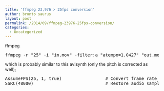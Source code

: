```yaml
---
title: 'ffmpeg 23,976 > 25fps conversion'
author: bronto saurus
layout: post
permalink: /2014/09/ffmpeg-23976-25fps-conversion/
categories:
  - Uncategorized
---
```

ffmpeg

<pre>ffmpeg -r "25" -i "in.mov" -filter:a "atempo=1.0427" "out.mov"</pre>

which is probably similar to this avisynth (only the pitch is corrected as well);

<pre>AssumeFPS(25, 1, true)                 # Convert frame rate to PAL, also adjust audio.
SSRC(48000)                            # Restore audio sample rate to a standard rate.</pre>